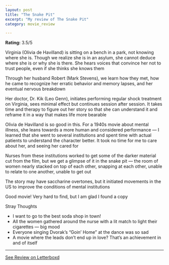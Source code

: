 ```yaml
---
layout: post
title: "The Snake Pit"
excerpt: "My review of The Snake Pit"
category: movie_review

---
```


**Rating:** 3.5/5

Virginia (Olivia de Havilland) is sitting on a bench in a park, not knowing where she is. Though we realize she is in an asylum, she cannot deduce where she is or why she is there. She hears voices that convince her not to trust people, even if she thinks she knows them

Through her husband Robert (Mark Stevens), we learn how they met, how he came to recognize her erratic behavior and memory lapses, and her eventual nervous breakdown

Her doctor, Dr. Kik (Leo Genn), initiates performing regular shock treatment on Virginia, sees minimal effect but continues session after session. It takes time and therapy to figure out her story so that she can understand it and reframe it in a way that makes life more bearable

Olivia de Havilland is so good in this. For a 1940s movie about mental illness, she leans towards a more human and considered performance — I learned that she went to several institutions and spent time with actual patients to understand the character better. It took no time for me to care about her, and seeing her cared for

Nurses from these institutions worked to get some of the darker material cut from the film, but we get a glimpse of it in the snake pit — the room of women nearly stacked on top of each other, snapping at each other, unable to relate to one another, unable to get out

The story may have saccharine overtones, but it initiated movements in the US to improve the conditions of mental institutions

Good movie! Very hard to find, but I am glad I found a copy

Stray Thoughts
* I want to go to the best soda shop in town!
* All the women gathered around the nurse with a lit match to light their cigarettes — big mood
* Everyone singing Dvorak’s “Goin’ Home” at the dance was so sad
* A movie where the leads don’t end up in love? That’s an achievement in and of itself

<hr>

[See Review on Letterboxd](https://boxd.it/4gAKpz)
